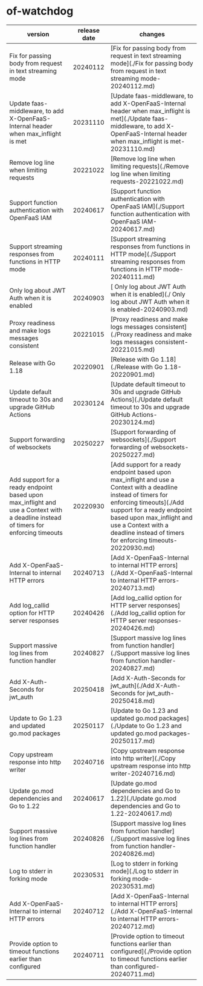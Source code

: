 # of-watchdog	


|version|release date|changes|
|---|---|---|
|Fix for passing body from request in text streaming mode|20240112|[Fix for passing body from request in text streaming mode](./Fix for passing body from request in text streaming mode-20240112.md)|
|Update faas-middleware, to add X-OpenFaaS-Internal header when max_inflight is met|20231110|[Update faas-middleware, to add X-OpenFaaS-Internal header when max_inflight is met](./Update faas-middleware, to add X-OpenFaaS-Internal header when max_inflight is met-20231110.md)|
|Remove log line when limiting requests|20221022|[Remove log line when limiting requests](./Remove log line when limiting requests-20221022.md)|
|Support function authentication with OpenFaaS IAM|20240617|[Support function authentication with OpenFaaS IAM](./Support function authentication with OpenFaaS IAM-20240617.md)|
|Support streaming responses from functions in HTTP mode|20240111|[Support streaming responses from functions in HTTP mode](./Support streaming responses from functions in HTTP mode-20240111.md)|
| Only log about JWT Auth when it is enabled|20240903|[ Only log about JWT Auth when it is enabled](./ Only log about JWT Auth when it is enabled-20240903.md)|
|Proxy readiness and make logs messages consistent|20221015|[Proxy readiness and make logs messages consistent](./Proxy readiness and make logs messages consistent-20221015.md)|
|Release with Go 1.18|20220901|[Release with Go 1.18](./Release with Go 1.18-20220901.md)|
|Update default timeout to 30s and upgrade GitHub Actions|20230124|[Update default timeout to 30s and upgrade GitHub Actions](./Update default timeout to 30s and upgrade GitHub Actions-20230124.md)|
|Support forwarding of websockets|20250227|[Support forwarding of websockets](./Support forwarding of websockets-20250227.md)|
|Add support for a ready endpoint based upon max_inflight and use a Context with a deadline instead of timers for enforcing timeouts|20220930|[Add support for a ready endpoint based upon max_inflight and use a Context with a deadline instead of timers for enforcing timeouts](./Add support for a ready endpoint based upon max_inflight and use a Context with a deadline instead of timers for enforcing timeouts-20220930.md)|
|Add X-OpenFaaS-Internal to internal HTTP errors|20240713|[Add X-OpenFaaS-Internal to internal HTTP errors](./Add X-OpenFaaS-Internal to internal HTTP errors-20240713.md)|
|Add log_callid option for HTTP server responses|20240426|[Add log_callid option for HTTP server responses](./Add log_callid option for HTTP server responses-20240426.md)|
|Support massive log lines from function handler|20240827|[Support massive log lines from function handler](./Support massive log lines from function handler-20240827.md)|
|Add X-Auth-Seconds for jwt_auth|20250418|[Add X-Auth-Seconds for jwt_auth](./Add X-Auth-Seconds for jwt_auth-20250418.md)|
|Update to Go 1.23 and updated go.mod packages|20250117|[Update to Go 1.23 and updated go.mod packages](./Update to Go 1.23 and updated go.mod packages-20250117.md)|
|Copy upstream response into http writer|20240716|[Copy upstream response into http writer](./Copy upstream response into http writer-20240716.md)|
|Update go.mod dependencies and Go to 1.22|20240617|[Update go.mod dependencies and Go to 1.22](./Update go.mod dependencies and Go to 1.22-20240617.md)|
|Support massive log lines from function handler|20240826|[Support massive log lines from function handler](./Support massive log lines from function handler-20240826.md)|
|Log to stderr in forking mode|20230531|[Log to stderr in forking mode](./Log to stderr in forking mode-20230531.md)|
|Add X-OpenFaaS-Internal to internal HTTP errors|20240712|[Add X-OpenFaaS-Internal to internal HTTP errors](./Add X-OpenFaaS-Internal to internal HTTP errors-20240712.md)|
|Provide option to timeout functions earlier than configured|20240711|[Provide option to timeout functions earlier than configured](./Provide option to timeout functions earlier than configured-20240711.md)|
